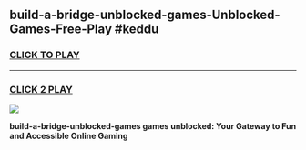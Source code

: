 
## build-a-bridge-unblocked-games-Unblocked-Games-Free-Play #keddu
<h3>
<a href="https://us.freeplayer.one?title=build-a-bridge-unblocked-games&ref=9M">CLICK TO PLAY</a></h3>
<hr>

<h3>
<a href="https://us.freeplayer.one?title=build-a-bridge-unblocked-games&ref=9M">CLICK 2 PLAY</a>
  
</h3>

<a href="https://us.freeplayer.one?title=build-a-bridge-unblocked-games&ref=9M"><img src="https://clearcache.store/games.png"></a>


**build-a-bridge-unblocked-games games unblocked: Your Gateway to Fun and Accessible Online Gaming**
